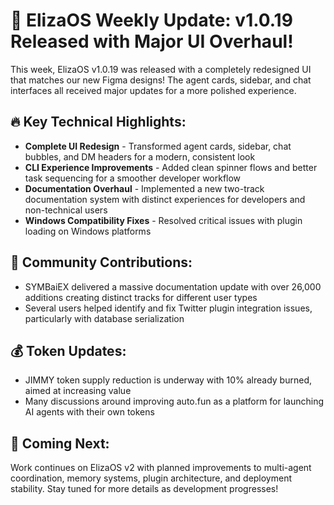# 🚀 ElizaOS Weekly Update: v1.0.19 Released with Major UI Overhaul!

This week, ElizaOS v1.0.19 was released with a completely redesigned UI that matches our new Figma designs! The agent cards, sidebar, and chat interfaces all received major updates for a more polished experience.

## 🔥 Key Technical Highlights:
* **Complete UI Redesign** - Transformed agent cards, sidebar, chat bubbles, and DM headers for a modern, consistent look 
* **CLI Experience Improvements** - Added clean spinner flows and better task sequencing for a smoother developer workflow
* **Documentation Overhaul** - Implemented a new two-track documentation system with distinct experiences for developers and non-technical users
* **Windows Compatibility Fixes** - Resolved critical issues with plugin loading on Windows platforms

## 👥 Community Contributions:
* SYMBaiEX delivered a massive documentation update with over 26,000 additions creating distinct tracks for different user types
* Several users helped identify and fix Twitter plugin integration issues, particularly with database serialization

## 💰 Token Updates:
* JIMMY token supply reduction is underway with 10% already burned, aimed at increasing value
* Many discussions around improving auto.fun as a platform for launching AI agents with their own tokens

## 🔮 Coming Next:
Work continues on ElizaOS v2 with planned improvements to multi-agent coordination, memory systems, plugin architecture, and deployment stability. Stay tuned for more details as development progresses!